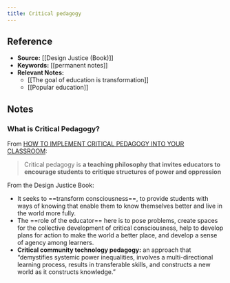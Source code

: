 ```yaml
---
title: Critical pedagogy
---
```

## Reference
- **Source:** [[Design Justice (Book)]]
- **Keywords:** [[permanent notes]]
- **Relevant Notes:** 
	- [[The goal of education is transformation]]
	- [[Popular education]]


## Notes
### What is Critical Pedagogy?
From [HOW TO IMPLEMENT CRITICAL PEDAGOGY INTO YOUR CLASSROOM](https://www.theedadvocate.org/how-to-implement-critical-pedagogy-into-your-classroom/#:~:text=Critical%20pedagogy%20is%20a%20teaching,structures%20of%20power%20and%20oppression.&text=In%20critical%20pedagogy%2C%20a%20teacher,families%2C%20schools%2C%20and%20societies.):
> Critical pedagogy is **a teaching philosophy that invites educators to encourage students to critique structures of power and oppression**

From the Design Justice Book:
+ It seeks to ==transform consciousness==, to provide students with ways of knowing that enable them to know themselves better and live in the world more fully.
+ The ==role of the educator== here is to pose problems, create spaces for the collective development of critical consciousness, help to develop plans for action to make the world a better place, and develop a sense of agency among learners.
+ **Critical community technology pedagogy:** an approach that “demystifies systemic power inequalities, involves a multi-directional learning process, results in transferable skills, and constructs a new world as it constructs knowledge.”
